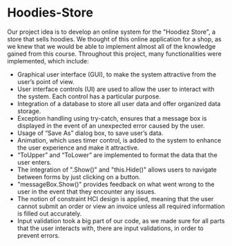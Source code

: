 # Hoodies-Store

Our project idea is to develop an online system for the "Hoodiez Store", a store that sells hoodies. We thought of this online application for a shop, as we knew that we would be able to implement almost all of the knowledge gained from this course. 
Throughout this project, many functionalities were implemented, which include:
- Graphical user interface (GUI), to make the system attractive from the user’s point of view.
- User interface controls (UI) are used to allow the user to interact with the system. Each control has a particular purpose.
- Integration of a database to store all user data and offer organized data storage.
- Exception handling using try-catch, ensures that a message box is displayed in the event of an unexpected error caused by the user.
- Usage of “Save As” dialog box, to save user’s data.
- Animation, which uses timer control, is added to the system to enhance the user experience and make it attractive.
- “ToUpper” and “ToLower” are implemented to format the data that the user enters.
- The integration of ".Show()" and "this.Hide()" allows users to navigate between forms by just clicking on a button.
- "messageBox.Show()" provides feedback on what went wrong to the user in the event that they encounter any issues.
- The notion of constraint HCI design is applied, meaning that the user cannot submit an order or view an invoice unless all required information is filled out accurately.
- Input validation took a big part of our code, as we made sure for all parts that the user interacts with, there are input validations, in order to prevent errors.
